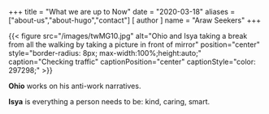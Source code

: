+++
title = "What we are up to Now"
date = "2020-03-18"
aliases = ["about-us","about-hugo","contact"]
[ author ]
  name = "Araw Seekers"
+++

{{< figure src="/images/twMG10.jpg" alt="Ohio and Isya taking a break from all the walking by taking a picture in front of mirror" position="center" style="border-radius: 8px; max-width:100%;height:auto;" caption="Checking traffic" captionPosition="center" captionStyle="color: 297298;" >}}

**Ohio** works on his anti-work narratives.

**Isya** is everything a person needs to be: kind, caring, smart.
